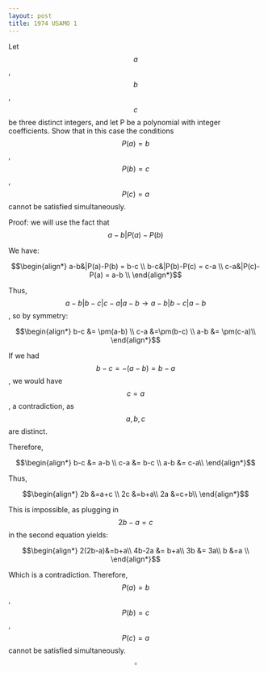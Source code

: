 ```yaml
---
layout: post
title: 1974 USAMO 1
---
```

Let $$a$$, $$b$$, $$c$$ be three distinct integers, and let P be a polynomial with integer
coefficients. Show that in this case the conditions $$P(a) = b$$, $$P(b) = c$$, $$P(c) = a$$ cannot be satisfied simultaneously.

Proof: we will use the fact that $$a-b \vert P(a)-P(b)$$

We have:

$$\begin{align*}
a-b&|P(a)-P(b) = b-c \\
b-c&|P(b)-P(c) = c-a \\
c-a&|P(c)-P(a) = a-b \\
\end{align*}$$


Thus, $$a-b|b-c|c-a|a-b \rightarrow a-b|b-c|a-b$$,
so by symmetry:

$$\begin{align*}
b-c  &= \pm(a-b) \\
c-a &=\pm(b-c) \\
a-b &= \pm(c-a)\\
\end{align*}$$

If we had $$b-c=-(a-b)=b-a$$, we would have $$c=a$$, a contradiction, as $$a,b,c$$ are distinct.

Therefore,

$$\begin{align*}
b-c  &= a-b \\
c-a &= b-c \\
a-b &= c-a\\
\end{align*}$$

Thus,

$$\begin{align*}
2b &=a+c \\
2c &=b+a\\
2a &=c+b\\
\end{align*}$$


This is impossible, as plugging in $$2b-a=c$$ in the second equation yields:

$$\begin{align*}
2(2b-a)&=b+a\\
4b-2a &= b+a\\
3b &= 3a\\
b &=a \\
\end{align*}$$

Which is a contradiction. Therefore,  $$P(a) = b$$, $$P(b) = c$$, $$P(c) = a$$ cannot be satisfied simultaneously. $$\square$$
